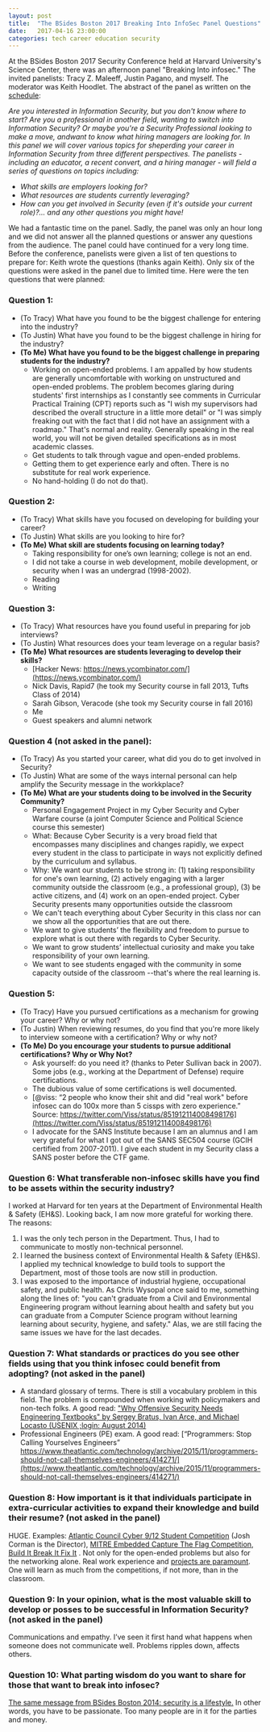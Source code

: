 ```yaml
---
layout: post
title:  "The BSides Boston 2017 Breaking Into InfoSec Panel Questions"
date:   2017-04-16 23:00:00
categories: tech career education security
---
```


At the BSides Boston 2017 Security Conference held at Harvard University's Science Center, there was an afternoon panel "Breaking Into infosec."  The invited panelists: Tracy Z. Maleeff, Justin Pagano, and myself.  The moderator was Keith Hoodlet.  The abstract of the panel as written on the [schedule](https://bsidesboston2017.sched.com/event/9xRn/panel-breaking-into-infosec):

*Are you interested in Information Security, but you don't know where to start? Are you a professional in another field, wanting to switch into Information Security? Or maybe you're a Security Professional looking to make a move, andwant to know what hiring managers are looking for. In this panel we will cover various topics for sheperding your career in Information Security from three different perspectives. The panelists - including an educator, a recent convert, and a hiring manager - will field a series of questions on topics including:*

* *What skills are employers looking for?*
* *What resources are students currently leveraging?*
* *How can you get involved in Security (even if it's outside your current role)?... and any other questions you might have!*

We had a fantastic time on the panel.  Sadly, the panel was only an hour long and we did not answer all the planned questions or answer any questions from the audience.  The panel could have continued for a very long time.  Before the conference, panelists were given a list of ten questions to prepare for: Keith wrote the questions (thanks again Keith).  Only six of the questions were asked in the panel due to limited time.  Here were the ten questions that were planned:

### Question 1:

* (To Tracy) What have you found to be the biggest challenge for entering into the industry?
* (To Justin) What have you found to be the biggest challenge in hiring for the industry?
* **(To Me) What have you found to be the biggest challenge in preparing students for the industry?**
    - Working on open-ended problems.  I am appalled by how students are generally uncomfortable with working on unstructured and open-ended problems. The problem becomes glaring during students' first internships as I constantly see comments in Curricular Practical Training (CPT) reports such as "I wish my supervisors had described the overall structure in a little more detail" or "I was simply freaking out with the fact that I did not have an assignment with a roadmap." That's normal and reality. Generally speaking in the real world, you will not be given detailed specifications as in most academic classes.
    - Get students to talk through vague and open-ended problems.
    - Getting them to get experience early and often. There is no substitute for real work experience.
    - No hand-holding (I do not do that).

### Question 2:

* (To Tracy) What skills have you focused on developing for building your career?
* (To Justin) What skills are you looking to hire for?
* **(To Me) What skill are students focusing on learning today?**
    - Taking responsibility for one’s own learning; college is not an end.
    - I did not take a course in web development, mobile development, or security when I was an undergrad (1998-2002).
    - Reading
    - Writing

### Question 3:

* (To Tracy) What resources have you found useful in preparing for job interviews?
* (To Justin) What resources does your team leverage on a regular basis?
* **(To Me) What resources are students leveraging to develop their skills?**
	- [Hacker News: https://news.ycombinator.com/](https://news.ycombinator.com/)
	- Nick Davis, Rapid7 (he took my Security course in fall 2013, Tufts Class of 2014)
	- Sarah Gibson, Veracode (she took my Security course in fall 2016)
    - Me
    - Guest speakers and alumni network

### Question 4 (not asked in the panel):

* (To Tracy) As you started your career, what did you do to get involved in Security?
* (To Justin) What are some of the ways internal personal can help amplify the Security message in the workkplace?
* **(To Me) What are your students doing to be involved in the Security Community?**
    - Personal Engagement Project in my Cyber Security and Cyber Warfare course (a joint Computer Science and Political Science course this semester)
    - What: Because Cyber Security is a very broad field that encompasses many disciplines and changes rapidly, we expect every student in the class to participate in ways not explicitly defined by the curriculum and syllabus.
    - Why: We want our students to be strong in: (1) taking responsibility for one's own learning, (2) actively engaging with a larger community outside the classroom (e.g., a professional group), (3) be active citizens, and (4) work on an open-ended project. Cyber Security presents many opportunities outside the classroom
    - We can't teach everything about Cyber Security in this class nor can we show all the opportunities that are out there.
    - We want to give students’ the flexibility and freedom to pursue to explore what is out there with regards to Cyber Security.
    - We want to grow students’ intellectual curiosity and make you take responsibility of your own learning.
    - We want to see students engaged with the community in some capacity outside of the classroom --that's where the real learning is.

### Question 5:

* (To Tracy) Have you pursued certifications as a mechanism for growing your career? Why or why not?
* (To Justin) When reviewing resumes, do you find that you're more likely to interview someone with a certification? Why or why not?
* **(To Me) Do you encourage your students to pursue additional certifications? Why or Why Not?**
    - Ask yourself: do you need it? (thanks to Peter Sullivan back in 2007).  Some jobs (e.g., working at the Department of Defense) require certifications.
    - The dubious value of some certifications is well documented.
    - [@viss: “2 people who know their shit and did "real work" before infosec can do 100x more than 5 cissps with zero experience.” Source: https://twitter.com/Viss/status/851912114008498176](https://twitter.com/Viss/status/851912114008498176)
    - I advocate for the SANS Institute because I am an alumnus and I am very grateful for what I got out of the SANS SEC504 course (GCIH certified from 2007-2011).  I give each student in my Security class a SANS poster before the CTF game.

### Question 6: What transferable non-infosec skills have you find to be assets within the security industry?

I worked at Harvard for ten years at the Department of Environmental Health & Safety (EH&S).  Looking back, I am now more grateful for working there.  The reasons:

1. I was the only tech person in the Department.  Thus, I had to communicate to mostly non-technical personnel.
2. I learned the business context of Environmental Health & Safety (EH&S).  I applied my technical knowledge to build tools to support the Department, most of those tools are now still in production.
3. I was exposed to the importance of industrial hygiene, occupational safety, and public health.  As Chris Wysopal once said to me, something along the lines of: "you can't graduate from a Civil and Environmental Engineering program without learning about health and safety but you can graduate from a Computer Science program without learning learning about security, hygiene, and safety."  Alas, we are still facing the same issues we have for the last decades.

### Question 7: What standards or practices do you see other fields using that you think infosec could benefit from adopting? (not asked in the panel)

* A standard glossary of terms.  There is still a vocabulary problem in this field.  The problem is compounded when working with policymakers and non-tech folks. A good read: ["Why Offensive Security Needs Engineering Textbooks" by Sergey Bratus, Ivan Arce, and Michael Locasto (USENIX ;login: August 2014)](http://www.syssec-project.eu/m/page-media/3/zanero_login.pdf)
* Professional Engineers (PE) exam.  A good read: [“Programmers: Stop Calling Yourselves Engineers” https://www.theatlantic.com/technology/archive/2015/11/programmers-should-not-call-themselves-engineers/414271/](https://www.theatlantic.com/technology/archive/2015/11/programmers-should-not-call-themselves-engineers/414271/)

### Question 8: How important is it that individuals participate in extra-curricular activities to expand their knowledge and build their resume? (not asked in the panel)

HUGE. Examples: [Atlantic Council Cyber 9/12 Student Competition](http://www.atlanticcouncil.org/programs/brent-scowcroft-center/cyber-statecraft/cyber-9-12) (Josh Corman is the Director), [MITRE Embedded Capture The Flag Competition](http://mitrecyberacademy.org/competitions/embedded/), [Build It Break It Fix It](https://builditbreakit.org/) .  Not only for the open-ended problems but also for the networking alone.  Real work experience and [projects are paramount](/tech/career/education/2017/01/16/the-importance-of-side-projects.html). One will learn as much from the competitions, if not more, than in the classroom.

### Question 9: In your opinion, what is the most valuable skill to develop or posses to be successful in Information Security? (not asked in the panel)

Communications and empathy.  I’ve seen it first hand what happens when someone does not communicate well.  Problems ripples down, affects others.

### Question 10: What parting wisdom do you want to share for those that want to break into infosec?

[The same message from BSides Boston 2014: security is a lifestyle.](https://www.youtube.com/watch?v=GTt3qvdTexM)  In other words, you have to be passionate.  Too many people are in it for the parties and money.